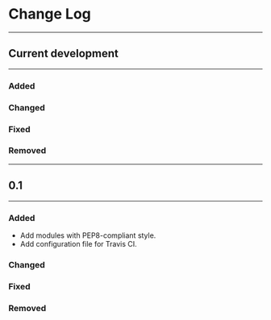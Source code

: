 # Change Log

---

## Current development

---

### Added

### Changed

### Fixed

### Removed

---

## 0.1

---

### Added

* Add modules with PEP8-compliant style.
* Add configuration file for Travis CI.

### Changed

### Fixed

### Removed
